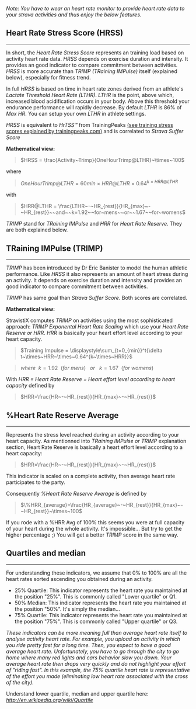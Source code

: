 _Note: You have to wear an heart rate monitor to provide heart rate data to your strava activities and thus enjoy the below features._  

## Heart Rate Stress Score (HRSS)
---
In short, the _Heart Rate Stress Score_ represents an training load based on activity heart rate data. _HRSS_ depends on exercise duration and intensity. 
It provides an good indicator to compare commitment between activities. _HRSS_ is more accurate than _TRIMP (TRaining IMPulse)_ itself (explained below), especially for fitness trend.

In full _HRSS_ is based on time in heart rate zones derived from an athlete's _Lactate Threshold Heart Rate (LTHR)_. _LTHR_ is the point, above which, increased blood acidification occurs in your body. 
Above this threshold your endurance performance will rapidly decrease. By default _LTHR_ is 86% of _Max HR_. You can setup your own _LTHR_ in athlete settings.

_HRSS_ is equivalent to _HrTSS™_ from TrainingPeaks [(see training stress scores explained by trainingpeaks.com)](https://help.trainingpeaks.com/hc/en-us/articles/204071944-Training-Stress-Scores-TSS-Explained) and is correlated to _Strava Suffer Score_

**Mathematical view:**

> $HRSS = \frac{Activity~Trimp}{OneHourTrimp@LTHR}~\times~100$

where

> $OneHourTrimp@LTHR = 60min~\times~HRR@LTHR~\times~0.64^{k~\times~HRR@LTHR}$

with

> $HRR@LTHR = \frac{LTHR~-~HR_{rest}}{HR_{max}~-~HR_{rest}}~~and~~k=1.92~~for~mens~~or~~1.67~~for~womens$


_TRIMP_ stand for _TRaining IMPulse_ and _HRR_ for _Heart Rate Reserve_. They are both explained below.


## TRaining IMPulse (TRIMP)
---

_TRIMP_ has been introduced by Dr Eric Banister to model the human athletic performance. Like _HRSS_ it also represents an amount of heart stress during an activity. It depends on exercise duration and intensity 
and provides an good indicator to compare commitment between activities.

_TRIMP_ has same goal than _Strava Suffer Score_. Both scores are correlated.

**Mathematical view:**

StravistiX computes _TRIMP_ on activities using the most sophisticated approach: _TRIMP Exponental Heart Rate Scaling_ which use your _Heart Rate Reserve or HRR_. _HRR_ is basically your heart effort level according to your heart capacity.  

> $Training Impulse = \displaystyle\sum_{t=0_{min}}^t{\delta t~\times~HRR~\times~0.64^{k~\times~HRR}}$

> $where~~k=1.92~~(for~mens)~~~or~~~k=1.67~~(for~womens)$  

With _HRR = Heart Rate Reserve = Heart effort level according to heart capacity_ defined by  

> $HRR=\frac{HR~-~HR_{rest}}{HR_{max}~-~HR_{rest}}$

## %Heart Rate Reserve Average
---

Represents the stress level reached during an activity according to your heart capacity. 
As mentionned into _TRaining IMPulse or TRIMP_ explanation section, Heart Rate Reserve is basically a heart effort level according to a heart capacity:  

> $HRR=\frac{HR~-~HR_{rest}}{HR_{max}~-~HR_{rest}}$

This indicator is scaled on a complete activity, then average heart rate participates to the party.  

Consequently _%Heart Rate Reserve Average_ is defined by  

> $\%HRR_{average}=\frac{HR_{average}~-~HR_{rest}}{HR_{max}~-~HR_{rest}}~\times~100$

If you rode with a %HRR Avg of 100% this seems you were at full capacity of your heart during the whole activity. It's impossible... But try to get the higher percentage ;) You will get a better _TRIMP_ score in the same way.  

## Quartiles and median
---

For understanding these indicators, we assume that 0% to 100% are all the heart rates sorted ascending you obtained during an activity.
  
- 25% Quartile: This indicator represents the heart rate you maintained at the position "25%". This is commonly called "Lower quartile" or Q1.  
- 50% Median: This indicator represents the heart rate you maintained at the position "50%". It's simply the median...  
- 75% Quartile: This indicator represents the heart rate you maintained at the position "75%". This is commonly called "Upper quartile" or Q3.  

_These indicators can be more meaning full than average heart rate itself to analyse activity heart rate. 
For example, you upload an activity in which you ride pretty fast for a long time. 
Then, you expect to have a good average heart rate. 
Unfortunately, you have to go through the city to go home where many red lights and cars behavior slow you down. 
Your average heart rate then drops very quickly and do not highlight your effort of "riding fast". In this example, the 75% quartile heart rate is representative of the effort you made 
(eliminating low heart rate associated with the cross of the city)._  

Understand lower quartile, median and upper quartile here: _http://en.wikipedia.org/wiki/Quartile_
